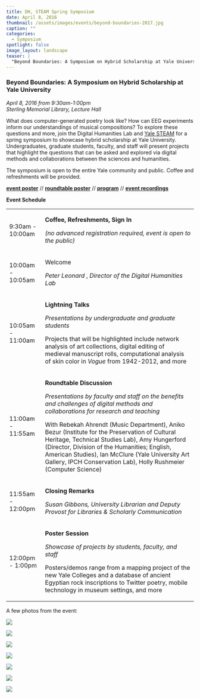 ```yaml
---
title: DH, STEAM Spring Symposium
date: April 8, 2016
thumbnail: /assets/images/events/beyond-boundaries-2017.jpg
caption: ""
categories: 
  - Symposium
spotlight: false 
image_layout: landscape
teaser: |
  "Beyond Boundaries: A Symposium on Hybrid Scholarship at Yale University April 8, 2016 from 9:30am-1:00pmSterling Memorial Library, Lecture Hall"
---
```


### Beyond Boundaries: A Symposium on Hybrid Scholarship at Yale University
*April 8, 2016 from 9:30am-1:00pm*  
*Sterling Memorial Library, Lecture Hall*  
   
What does computer-generated poetry look like? How can EEG experiments inform our understandings of musical compositions? To explore these questions and more, join the Digital Humanities Lab and [Yale STEAM](http://steamwith.us/YaleSTEAM.html) for a spring symposium to showcase hybrid scholarship at Yale University. Undergraduates, graduate students, faculty, and staff will present projects that highlight the questions that can be asked and explored via digital methods and collaborations between the sciences and humanities.
   
The symposium is open to the entire Yale community and public. Coffee and refreshments will be provided.
   
[**event poster**](http://web.library.yale.edu/sites/default/files/images/BB-concepts-poster.jpg) // [**roundtable poster**](http://web.library.yale.edu/sites/default/files/images/2016-04-08-BB-tabloid-poster2.jpg) // [**program**](https://issuu.com/mongmedia/docs/2016-04-08-symposium-program) // [**event recordings**](https://www.youtube.com/watch?v=LDbomoUsnio&amp;index=1&amp;list=PLqHnHG5X2PXBr9IaxqS5PkgegtLExZ4Lm)
   
**Event Schedule**
   
<table>
  <tbody>
    <tr>
      <td>
      9:30am - 10:00am
      </td>
      <td>
      <p>
        <b>Coffee, Refreshments, Sign In</b>
      </p>
      <p>
        <em>
        (no advanced registration required, event is open to the public)
        </em>
      </p>
      </td>
    </tr>
    <tr>
      <td>
      10:00am - 10:05am
      </td>
      <td>
        <p>
        Welcome
        </p>
        <p>
          <em>
           Peter Leonard
          </em>
          ,
          <em>
          Director of the Digital Humanities Lab
          </em>
        </p>
      </td>
    </tr>
      <tr>
        <td>
        10:05am - 11:00am
        </td>
        <td>
          <p>
            <b>Lightning Talks</b>
          </p>
          <p>
            <em>
            Presentations by undergraduate and graduate students
            </em>
          </p>
          <p>
          Projects that will be highlighted include network analysis of art collections, digital editing of medieval manuscript rolls, computational analysis of skin color in
            <em>
            Vogue
            </em>
            from 1942-2012, and more
          </p>
        </td>
      </tr>
      <tr>
        <td>
        11:00am - 11:55am
        </td>
        <td>
          <p>
            <b>Roundtable Discussion</b>
          </p>
          <p>
            <em>
            Presentations by faculty and staff
            </em>
            <em>
            on the benefits and challenges of digital methods and collaborations for research and teaching
            </em>
          </p>
          <p>
          With Rebekah Ahrendt (Music Department), Aniko Bezur (Institute for the Preservation of Cultural Heritage, Technical Studies Lab), Amy Hungerford (Director, Division of the Humanities; English, American Studies), Ian McClure (Yale University Art Gallery, IPCH Conservation Lab), Holly Rushmeier (Computer Science)
         </p>
        </td>
      </tr>
      <tr>
        <td>
        11:55am - 12:00pm
        </td>
        <td>
          <p>
            <b>Closing Remarks</b>
          </p>
          <p>
            <em>
            Susan Gibbons,
            </em>
            <em>
            University Librarian and Deputy Provost for Libraries &amp; Scholarly Communication
            </em>
          </p>
        </td>
      </tr>
      <tr>
        <td>
        12:00pm - 1:00pm
        </td>
        <td>
          <p>
            <b>Poster Session</b>
          </p>
          <p>
            <em>
            Showcase of projects by students, faculty, and staff
            </em>
          </p>
          <p>
          Posters/demos range from a mapping project of the new Yale Colleges and a database of ancient Egyptian rock inscriptions to Twitter poetry, mobile technology in museum settings, and more
        </p>
      </td>
     </tr>
  </tbody>
</table>

       
A few photos from the event:

[<img src="http://web.library.yale.edu/sites/default/files/resize/images/Valencia2-300x200.jpg" />](http://web.library.yale.edu/sites/default/files/images/Valencia2.jpg)

[<img src="http://web.library.yale.edu/sites/default/files/resize/images/Acevedo-300x200.jpg" />](http://web.library.yale.edu/sites/default/files/images/Acevedo.jpg)

[<img src="http://web.library.yale.edu/sites/default/files/resize/images/Roundtable-300x200.jpg" />](http://web.library.yale.edu/sites/default/files/images/Roundtable.jpg)

[<img src="http://web.library.yale.edu/sites/default/files/resize/images/Pellegrini3-300x200.jpg" />](http://web.library.yale.edu/sites/default/files/images/Pellegrini3.jpg)

[<img src="http://web.library.yale.edu/sites/default/files/resize/images/Krewson2-300x200.jpg" />](http://web.library.yale.edu/sites/default/files/images/Krewson2.jpg)

[<img src="http://web.library.yale.edu/sites/default/files/resize/images/Marina-300x200.jpg" />](http://web.library.yale.edu/sites/default/files/images/Marina.jpg)

[<img src="http://web.library.yale.edu/sites/default/files/resize/images/Nate%202-300x200.jpg" />](http://web.library.yale.edu/sites/default/files/images/Nate%202.jpg)